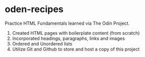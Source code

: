 # oden-recipes
Practice HTML Fundamentals learned via The Odin Project.

1. Created HTML pages with boilerplate content (from scratch)
2. Incorporated headings, paragraphs, links and images
3. Ordered and Unordered lists
4. Utilize Git and Github to store and host a copy of this project
